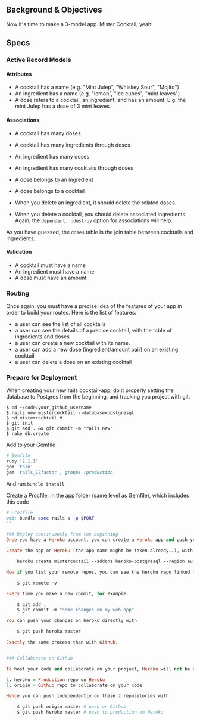 ## Background & Objectives
Now it's time to make a 3-model app. Mister Cocktail, yeah!

## Specs

### Active Record Models

#### Attributes

- A cocktail has a name (e.g. "Mint Julep", "Whiskey Sour", "Mojito")
- An ingredient has a name (e.g. "lemon", "ice cubes", "mint leaves")
- A dose refers to a cocktail, an ingredient, and has an amount. E.g: the mint Julep has a dose of 3 mint leaves.

#### Associations

- A cocktail has many doses
- A cocktail has many ingredients through doses
- An ingredient has many doses
- An ingredient has many cocktails through doses
- A dose belongs to an ingredient
- A dose belongs to a cocktail

- When you delete an ingredient, it should delete the related doses.
- When you delete a cocktail, you should delete associated ingredients.
Again, the `dependent: :destroy` option for associations will help.

As you have guessed, the `doses` table is the join table between cocktails and ingredients.

#### Validation

- A cocktail must have a name
- An ingredient must have a name
- A dose must have an amount

### Routing

Once again, you must have a precise idea of the features of your app in order to build your routes. Here is the list of features:

- a user can see the list of all cocktails
- a user can see the details of a precise cocktail, with the table of ingredients and doses
- a user can create a new cocktail with its name.
- a user can add a new dose (ingredient/amount pair) on an existing cocktail
- a user can delete a dose on an existing cocktail

### Prepare for Deployment

When creating your new rails cocktail-app, do it properly setting the database to Postgres from the beginning, and tracking you project with git.


    $ cd ~/code/your_github_username
    $ rails new mistercocktail --database=postgresql
    $ cd mistercocktail #
    $ git init
    $ git add . && git commit -m "rails new"
    $ rake db:create

Add to your Gemfile
```ruby
# Gemfile
ruby '2.1.1'
gem 'thin'
gem 'rails_12factor', group: :production
```

And run `bundle install`

Create a Procfile, in the app folder (same level as Gemfile), which includes this code

```ruby
# Procfile
web: bundle exec rails s -p $PORT
``

### Deploy continuously from the beginning
Once you have a Heroku account, you can create a Heroku app and push your code to this app.

Create the app on Heroku (the app name might be taken already..), with the addons flag heroku postgresql

    heroku create mistercoctail --addons heroku-postgresql --region eu

Now if you list your remote repos, you can see the heroku repo linked to your local repo.

    $ git remote -v

Every time you make a new commit, for example

    $ git add .
    $ git commit -m "some changes on my web-app"

You can push your changes on heroku directly with

    $ git push heroku master

Exactly the same process than with Github.


### Collaborate on Github

To host your code and collaborate on your project, Heroku will not be of any help.. So you still have to create a new Github repository and link it to your local repo. Your local cocktail-app now has 2 remote repositories (which you can check with `git remote -v`)

1. heroku = Production repo on Heroku
1. origin = Github repo to collaborate on your code

Hence you can push independently on these 2 repositories with

    $ git push origin master # push on Github
    $ git push heroku master # push to production on Heroku